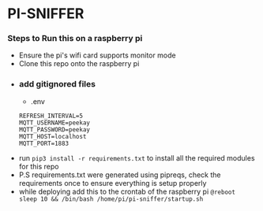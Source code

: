 # PI-SNIFFER

### Steps to Run this on a raspberry pi

- Ensure the pi's wifi card supports monitor mode
- Clone this repo onto the raspberry pi
- ### add gitignored files
  - .env
  ```
  REFRESH_INTERVAL=5
  MQTT_USERNAME=peekay
  MQTT_PASSWORD=peekay
  MQTT_HOST=localhost
  MQTT_PORT=1883
  ```
- run `pip3 install -r requirements.txt` to install all the required modules for this repo
- P.S requirements.txt were generated using pipreqs, check the requirements once to ensure everything is setup properly
- while deploying add this to the crontab of the raspberry pi `@reboot sleep 10 && /bin/bash /home/pi/pi-sniffer/startup.sh`
